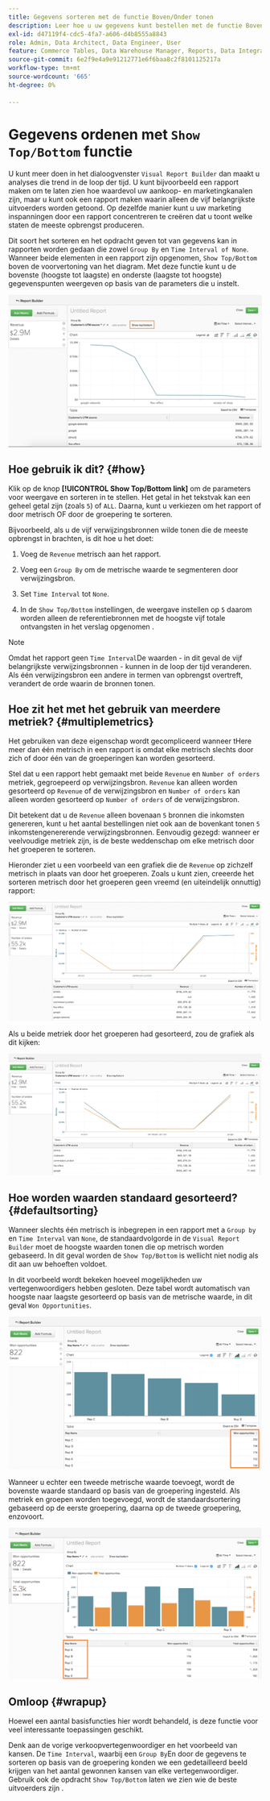 ```yaml
---
title: Gegevens sorteren met de functie Boven/Onder tonen
description: Leer hoe u uw gegevens kunt bestellen met de functie Boven/Onder tonen.
exl-id: d47119f4-cdc5-4fa7-a606-d4b8555a8843
role: Admin, Data Architect, Data Engineer, User
feature: Commerce Tables, Data Warehouse Manager, Reports, Data Integration
source-git-commit: 6e2f9e4a9e91212771e6f6baa8c2f8101125217a
workflow-type: tm+mt
source-wordcount: '665'
ht-degree: 0%

---
```


# Gegevens ordenen met `Show Top/Bottom` functie

U kunt meer doen in het dialoogvenster `Visual Report Builder` dan maakt u analyses die trend in de loop der tijd. U kunt bijvoorbeeld een rapport maken om te laten zien hoe waardevol uw aankoop- en marketingkanalen zijn, maar u kunt ook een rapport maken waarin alleen de vijf belangrijkste uitvoerders worden getoond. Op dezelfde manier kunt u uw marketing inspanningen door een rapport concentreren te creëren dat u toont welke staten de meeste opbrengst produceren.

Dit soort het sorteren en het opdracht geven tot van gegevens kan in rapporten worden gedaan die zowel `Group By` en `Time Interval of None`. Wanneer beide elementen in een rapport zijn opgenomen, `Show Top/Bottom` boven de voorvertoning van het diagram. Met deze functie kunt u de bovenste (hoogste tot laagste) en onderste (laagste tot hoogste) gegevenspunten weergeven op basis van de parameters die u instelt.

![Toon Hoogste/Onderste eigenschap in Visuele Report Builder.](../../assets/Show_Top_Bottom.png)

## Hoe gebruik ik dit? {#how}

Klik op de knop **[!UICONTROL Show Top/Bottom link]** om de parameters voor weergave en sorteren in te stellen. Het getal in het tekstvak kan een geheel getal zijn (zoals `5`) of `ALL`. Daarna, kunt u verkiezen om het rapport of door metrisch OF door de groepering te sorteren.

Bijvoorbeeld, als u de vijf verwijzingsbronnen wilde tonen die de meeste opbrengst in brachten, is dit hoe u het doet:

1. Voeg de `Revenue` metrisch aan het rapport.

1. Voeg een `Group By` om de metrische waarde te segmenteren door verwijzingsbron.

1. Set `Time Interval` tot `None`.

1. In de `Show Top/Bottom` instellingen, de weergave instellen op `5` daarom worden alleen de referentiebronnen met de hoogste vijf totale ontvangsten in het verslag opgenomen .

>[!NOTE]
>
>Omdat het rapport geen `Time Interval`De waarden - in dit geval de vijf belangrijkste verwijzingsbronnen - kunnen in de loop der tijd veranderen. Als één verwijzingsbron een andere in termen van opbrengst overtreft, verandert de orde waarin de bronnen tonen.

## Hoe zit het met het gebruik van meerdere metriek? {#multiplemetrics}

Het gebruiken van deze eigenschap wordt gecompliceerd wanneer tHere meer dan één metrisch in een rapport is omdat elke metrisch slechts door zich of door één van de groeperingen kan worden gesorteerd.

Stel dat u een rapport hebt gemaakt met beide `Revenue` en `Number of orders` metriek, gegroepeerd op verwijzingsbron. `Revenue` kan alleen worden gesorteerd op `Revenue` of de verwijzingsbron en `Number of orders` kan alleen worden gesorteerd op `Number of orders` of de verwijzingsbron.

Dit betekent dat u de `Revenue` alleen bovenaan `5` bronnen die inkomsten genereren, kunt u het aantal bestellingen niet ook aan de bovenkant tonen `5` inkomstengenererende verwijzingsbronnen. Eenvoudig gezegd: wanneer er veelvoudige metriek zijn, is de beste weddenschap om elke metrisch door het groeperen te sorteren.

Hieronder ziet u een voorbeeld van een grafiek die de `Revenue` op zichzelf metrisch in plaats van door het groeperen. Zoals u kunt zien, creeerde het sorteren metrisch door het groeperen geen vreemd (en uiteindelijk onnuttig) rapport:

![Vreemde en nutteloze rapportresultaten.](../../assets/strange-report-results.png)

Als u beide metriek door het groeperen had gesorteerd, zou de grafiek als dit kijken:

![Beide metriek worden gesorteerd op de groepering.](../../assets/sort-metrics-by-grouping.png)

## Hoe worden waarden standaard gesorteerd? {#defaultsorting}

Wanneer slechts één metrisch is inbegrepen in een rapport met a `Group by` en `Time Interval` van `None`, de standaardvolgorde in de `Visual Report Builder` moet de hoogste waarden tonen die op metrisch worden gebaseerd. In dit geval worden de `Show Top/Bottom` is wellicht niet nodig als dit aan uw behoeften voldoet.

In dit voorbeeld wordt bekeken hoeveel mogelijkheden uw vertegenwoordigers hebben gesloten. Deze tabel wordt automatisch van hoogste naar laagste gesorteerd op basis van de metrische waarde, in dit geval `Won Opportunities`.

![Volgorde met metrisch.](../../assets/Ordered_by_metric.png)

Wanneer u echter een tweede metrische waarde toevoegt, wordt de bovenste waarde standaard op basis van de groepering ingesteld. Als metriek en groepen worden toegevoegd, wordt de standaardsortering gebaseerd op de eerste groepering, daarna op de tweede groepering, enzovoort.

![Volgorde op groepering.](../../assets/Ordered_by_grouping.png)

## Omloop {#wrapup}

Hoewel een aantal basisfuncties hier wordt behandeld, is deze functie voor veel interessante toepassingen geschikt.

Denk aan de vorige verkoopvertegenwoordiger en het voorbeeld van kansen. De `Time Interval`, waarbij een `Group By`En door de gegevens te sorteren op basis van de groepering konden we een gedetailleerd beeld krijgen van het aantal gewonnen kansen van elke vertegenwoordiger. Gebruik ook de opdracht `Show Top/Bottom` laten we zien wie de beste uitvoerders zijn .
